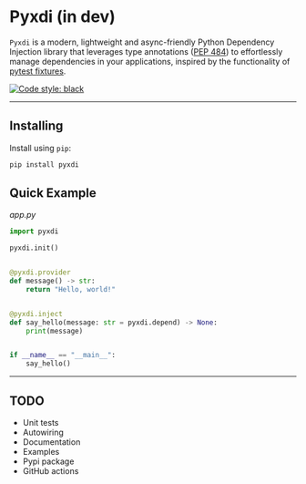 # Pyxdi (in dev)

`Pyxdi` is a modern, lightweight and async-friendly Python Dependency Injection library that leverages type annotations ([PEP 484](https://peps.python.org/pep-0484/))
to effortlessly manage dependencies in your applications, inspired by the functionality of [pytest fixtures](https://docs.pytest.org/en/7.2.x/explanation/fixtures.html).

[![Code style: black](https://img.shields.io/badge/code%20style-black-000000.svg)](https://github.com/psf/black)

---

## Installing

Install using `pip`:

```bash
pip install pyxdi
```

## Quick Example

*app.py*

```python
import pyxdi

pyxdi.init()


@pyxdi.provider
def message() -> str:
    return "Hello, world!"


@pyxdi.inject
def say_hello(message: str = pyxdi.depend) -> None:
    print(message)


if __name__ == "__main__":
    say_hello()
```

---

## TODO
* Unit tests
* Autowiring
* Documentation
* Examples
* Pypi package
* GitHub actions
